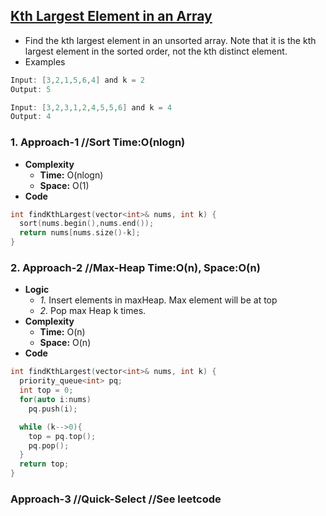 ## [Kth Largest Element in an Array](https://leetcode.com/problems/kth-largest-element-in-an-array/)
- Find the kth largest element in an unsorted array. Note that it is the kth largest element in the sorted order, not the kth distinct element.
- Examples
```c
Input: [3,2,1,5,6,4] and k = 2
Output: 5

Input: [3,2,3,1,2,4,5,5,6] and k = 4
Output: 4 
```

### 1. Approach-1  //Sort  Time:O(nlogn)
- **Complexity**
  - **Time:** O(nlogn)
  - **Space:** O(1)
- **Code**   
```c++
int findKthLargest(vector<int>& nums, int k) {
  sort(nums.begin(),nums.end());
  return nums[nums.size()-k];
}   
```

### 2. Approach-2  //Max-Heap  Time:O(n), Space:O(n)
- **Logic**
  - *1.* Insert elements in maxHeap. Max element will be at top
  - *2.* Pop max Heap k times.
 - **Complexity**
   - **Time:** O(n)
   - **Space:** O(n)
- **Code**
```c++
int findKthLargest(vector<int>& nums, int k) {
  priority_queue<int> pq;
  int top = 0;
  for(auto i:nums)
    pq.push(i);

  while (k-->0){
    top = pq.top();
    pq.pop();
  }
  return top;
}
```

### Approach-3    //Quick-Select  //See leetcode
